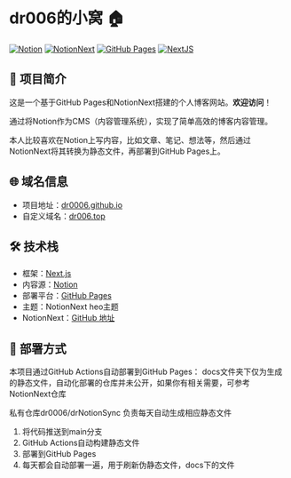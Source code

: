 # dr006的小窝 🏠

[![Notion](https://img.shields.io/badge/CMS-Notion-black)](https://www.notion.so/)
[![NotionNext](https://img.shields.io/badge/Project-NotionNext-blue)](https://github.com/tangly1024/NotionNext)
[![GitHub Pages](https://img.shields.io/badge/GitHub%20Pages-active-brightgreen)](https://dr0006.github.io)
[![NextJS](https://img.shields.io/badge/Framework-Next.js-blue)](https://nextjs.org/)

## 📝 项目简介

这是一个基于GitHub Pages和NotionNext搭建的个人博客网站。**欢迎访问**！

通过将Notion作为CMS（内容管理系统），实现了简单高效的博客内容管理。

本人比较喜欢在Notion上写内容，比如文章、笔记、想法等，然后通过NotionNext将其转换为静态文件，再部署到GitHub Pages上。

## 🌐 域名信息

- 项目地址：[dr0006.github.io](https://dr0006.github.io)
- 自定义域名：[dr006.top](https://dr006.top)

## 🛠️ 技术栈

- 框架：[Next.js](https://nextjs.org/)
- 内容源：[Notion](https://www.notion.so/)
- 部署平台：[GitHub Pages](https://pages.github.com/)
- 主题：NotionNext heo主题
- NotionNext：[GitHub 地址](https://github.com/tangly1024/NotionNext)

## 🚀 部署方式

本项目通过GitHub Actions自动部署到GitHub Pages：
docs文件夹下仅为生成的静态文件，自动化部署的仓库并未公开，如果你有相关需要，可参考NotionNext仓库

私有仓库dr0006/drNotionSync 负责每天自动生成相应静态文件
1. 将代码推送到main分支
2. GitHub Actions自动构建静态文件
3. 部署到GitHub Pages
4. 每天都会自动部署一遍，用于刷新伪静态文件，docs下的文件

